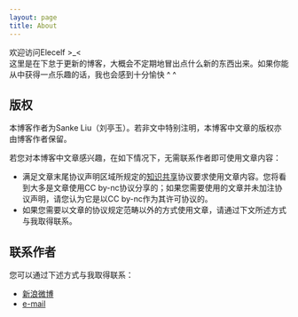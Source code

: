 ```yaml
---
layout: page
title: About
---
```


<p class="message">
  欢迎访问Elecelf >_< <br />
  这里是在下怠于更新的博客，大概会不定期地冒出点什么新的东西出来。如果你能从中获得一点乐趣的话，我也会感到十分愉快 ^ ^
</p>

## 版权

本博客作者为Sanke Liu（刘亭玉）。若非文中特别注明，本博客中文章的版权亦由博客作者保留。

若您对本博客中文章感兴趣，在如下情况下，无需联系作者即可使用文章内容：

* 满足文章末尾协议声明区域所规定的[知识共享](http://zh.wikipedia.org/zh-cn/创作共用)协议要求使用文章内容。您将看到大多是文章使用CC
 by-nc协议分享的；如果您需要使用的文章并未加注协议声明，请您认为它是以CC by-nc作为其许可协议的。
* 如果您需要以文章的协议规定范畴以外的方式使用文章，请通过下文所述方式与我取得联系。

## 联系作者
您可以通过下述方式与我取得联系：
* [新浪微博](http://weibo.com/u/3029729233)
* [e-mail](elecelf@outlook.com)
